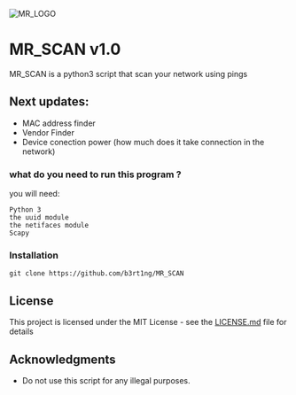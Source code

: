 ![MR_LOGO](https://i.imgur.com/BqnGkVK.png)

# MR_SCAN v1.0
MR_SCAN is a python3 script that scan your network using pings

## Next updates:

* MAC address finder
* Vendor Finder
* Device conection power (how much does it take connection in the network)

### what do you need to run this program ?

you will need:
```
Python 3
the uuid module
the netifaces module
Scapy
```

### Installation

```
git clone https://github.com/b3rt1ng/MR_SCAN
```

## License

This project is licensed under the MIT License - see the [LICENSE.md](LICENSE.md) file for details

## Acknowledgments

* Do not use this script for any illegal purposes.


